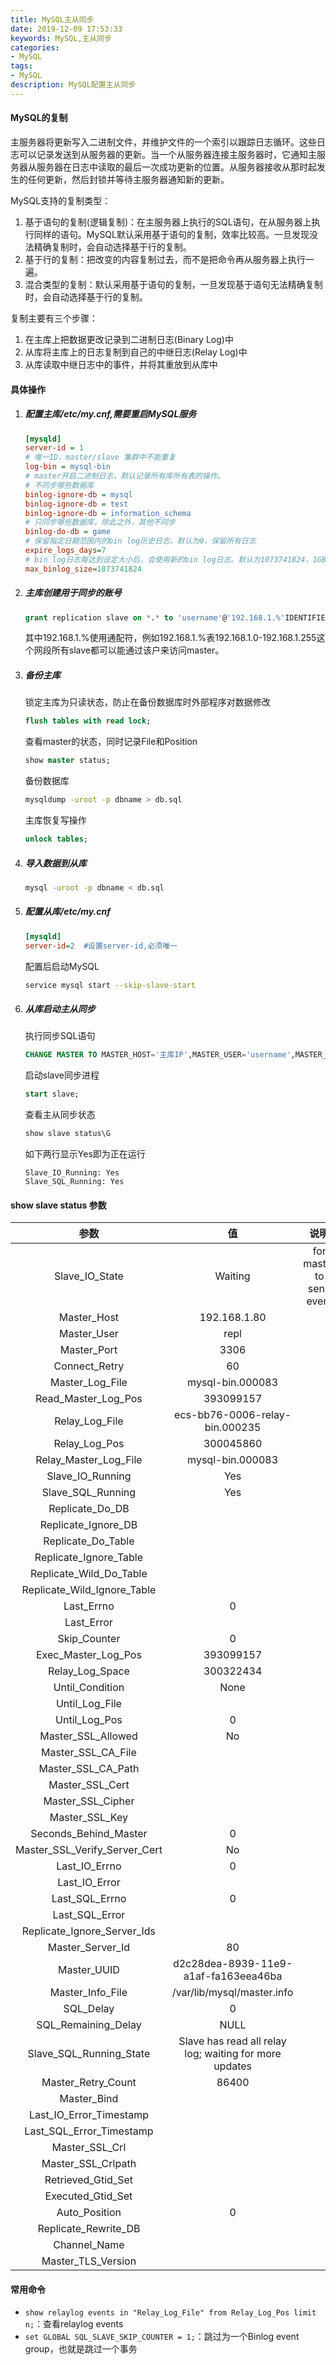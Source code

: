 ```yaml
---
title: MySQL主从同步
date: 2019-12-09 17:53:33
keywords: MySQL,主从同步
categories: 
- MySQL
tags:
- MySQL
description: MySQL配置主从同步
---
```


#### MySQL的复制

 主服务器将更新写入二进制文件，并维护文件的一个索引以跟踪日志循环。这些日志可以记录发送到从服务器的更新。当一个从服务器连接主服务器时，它通知主服务器从服务器在日志中读取的最后一次成功更新的位置。从服务器接收从那时起发生的任何更新，然后封锁并等待主服务器通知新的更新。

 MySQL支持的复制类型：

  1. 基于语句的复制(逻辑复制)：在主服务器上执行的SQL语句，在从服务器上执行同样的语句。MySQL默认采用基于语句的复制，效率比较高。一旦发现没法精确复制时，会自动选择基于行的复制。
  2. 基于行的复制：把改变的内容复制过去，而不是把命令再从服务器上执行一遍。
  3. 混合类型的复制：默认采用基于语句的复制，一旦发现基于语句无法精确复制时，会自动选择基于行的复制。

复制主要有三个步骤：

  1. 在主库上把数据更改记录到二进制日志(Binary Log)中
  2. 从库将主库上的日志复制到自己的中继日志(Relay Log)中
  3. 从库读取中继日志中的事件，并将其重放到从库中

#### 具体操作

1. ##### 配置主库/etc/my.cnf,需要重启MySQL服务

    ```ini
    [mysqld]
    server-id = 1
    # 唯一ID，master/slave 集群中不能重复
    log-bin = mysql-bin
    # master开启二进制日志，默认记录所有库所有表的操作。
    # 不同步哪些数据库
    binlog-ignore-db = mysql  
    binlog-ignore-db = test  
    binlog-ignore-db = information_schema  
    # 只同步哪些数据库，除此之外，其他不同步  
    binlog-do-db = game
    # 保留指定日期范围内的bin log历史日志。默认为0，保留所有日志
    expire_logs_days=7
    # bin log日志每达到设定大小后，会使用新的bin log日志。默认为1073741824，1GB
    max_binlog_size=1073741824
    ```

2. ##### 主库创建用于同步的账号

    ```sql
    grant replication slave on *.* to 'username'@'192.168.1.%'IDENTIFIED BY 'password';
    ```
    其中192.168.1.%使用通配符，例如192.168.1.%表192.168.1.0-192.168.1.255这个网段所有slave都可以能通过该户来访问master。

3. ##### 备份主库

    锁定主库为只读状态，防止在备份数据库时外部程序对数据修改
    ```sql
    flush tables with read lock;
    ```
    查看master的状态，同时记录File和Position
    ```sql
    show master status;
    ```
    备份数据库
    ```bash
    mysqldump -uroot -p dbname > db.sql
    ```
    主库恢复写操作
    ```sql
    unlock tables;
    ```
4. ##### 导入数据到从库
    ```bash
    mysql -uroot -p dbname < db.sql
    ```

5. ##### 配置从库/etc/my.cnf
    ```ini
    [mysqld]
    server-id=2  #设置server-id,必须唯一
    ```
    配置后启动MySQL
    ```bash
    service mysql start --skip-slave-start
    ```
6. ##### 从库启动主从同步
    执行同步SQL语句
    ```sql
    CHANGE MASTER TO MASTER_HOST='主库IP',MASTER_USER='username',MASTER_PASSWORD='password',MASTER_LOG_FILE='第三布记录的File',MASTER_LOG_POS=第三步记录的Position;
    ```
    启动slave同步进程
    ```sql
    start slave;
    ```
    查看主从同步状态
    ```sql
    show slave status\G
    ```
    如下两行显示Yes即为正在运行
    ```
    Slave_IO_Running: Yes
    Slave_SQL_Running: Yes
    ```

#### show slave status 参数


| 参数 | 值 | 说明 |
| :-: | :-: | :-: |
|Slave_IO_State |  Waiting | for master to send event
|                  Master_Host |  192.168.1.80 |
|                  Master_User |  repl |
|                  Master_Port |  3306 |
|                Connect_Retry |  60 |
|              Master_Log_File |  mysql-bin.000083 |
|          Read_Master_Log_Pos |  393099157 |
|               Relay_Log_File |  ecs-bb76-0006-relay-bin.000235 |
|                Relay_Log_Pos |  300045860 |
|        Relay_Master_Log_File |  mysql-bin.000083 |
|             Slave_IO_Running |  Yes |
|            Slave_SQL_Running |  Yes |
|              Replicate_Do_DB |   |
|          Replicate_Ignore_DB |   |
|           Replicate_Do_Table |   |
|       Replicate_Ignore_Table |   |
|      Replicate_Wild_Do_Table |   |
|  Replicate_Wild_Ignore_Table |   |
|                   Last_Errno |  0 |
|                   Last_Error |   |
|                 Skip_Counter |  0 |
|          Exec_Master_Log_Pos |  393099157 |
|              Relay_Log_Space |  300322434 |
|              Until_Condition |  None |
|               Until_Log_File |   |
|                Until_Log_Pos |  0 |
|           Master_SSL_Allowed |  No |
|           Master_SSL_CA_File |   |
|           Master_SSL_CA_Path |   |
|              Master_SSL_Cert |   |
|            Master_SSL_Cipher |   |
|               Master_SSL_Key |   |
|        Seconds_Behind_Master |  0 |
|Master_SSL_Verify_Server_Cert |  No |
|                Last_IO_Errno |  0 |
|                Last_IO_Error |   |
|               Last_SQL_Errno |  0 |
|               Last_SQL_Error |   |
|  Replicate_Ignore_Server_Ids |   |
|             Master_Server_Id |  80 |
|                  Master_UUID |  d2c28dea-8939-11e9-a1af-fa163eea46ba |
|             Master_Info_File |  /var/lib/mysql/master.info |
|                    SQL_Delay |  0 |
|          SQL_Remaining_Delay |  NULL |
|      Slave_SQL_Running_State |  Slave has read all relay log; waiting for more updates |
|           Master_Retry_Count |  86400 |
|                  Master_Bind |   |
|      Last_IO_Error_Timestamp |   |
|     Last_SQL_Error_Timestamp |   |
|               Master_SSL_Crl |   |
|           Master_SSL_Crlpath |   |
|           Retrieved_Gtid_Set |   |
|            Executed_Gtid_Set |   |
|                Auto_Position | 0 |
|         Replicate_Rewrite_DB |   |
|                 Channel_Name |   |
|           Master_TLS_Version |  |
#### 常用命令

- `show relaylog events in "Relay_Log_File" from Relay_Log_Pos limit n;`：查看relaylog events
- `set GLOBAL SQL_SLAVE_SKIP_COUNTER = 1;`：跳过为一个Binlog event group，也就是跳过一个事务